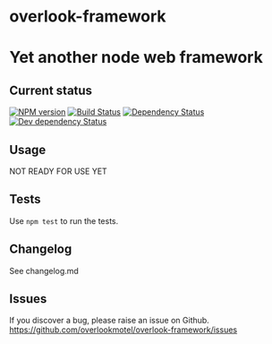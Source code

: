 # overlook-framework

# Yet another node web framework

## Current status

[![NPM version](https://img.shields.io/npm/v/overlook-framework.svg)](https://www.npmjs.com/package/overlook-framework)
[![Build Status](https://img.shields.io/travis/overlookmotel/overlook-framework/master.svg)](http://travis-ci.org/overlookmotel/overlook-framework)
[![Dependency Status](https://img.shields.io/david/overlookmotel/overlook-framework.svg)](https://david-dm.org/overlookmotel/overlook-framework)
[![Dev dependency Status](https://img.shields.io/david/dev/overlookmotel/overlook-framework.svg)](https://david-dm.org/overlookmotel/overlook-framework)

## Usage

NOT READY FOR USE YET

## Tests

Use `npm test` to run the tests.

## Changelog

See changelog.md

## Issues

If you discover a bug, please raise an issue on Github. https://github.com/overlookmotel/overlook-framework/issues
